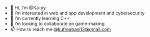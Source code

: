 - 👋 Hi, I’m @Ka-yy
- 👀 I’m interested in web and app development and cybersecurity
- 🌱 I’m currently learning C++
- 💞️ I’m looking to collaborate on game-making 
- 📫 How to reach me @kufreabasi13@gmail.com

<!---
Ka-yy/Ka-yy is a ✨ special ✨ repository because its `README.md` (this file) appears on your GitHub profile.
You can click the Preview link to take a look at your changes.
--->

